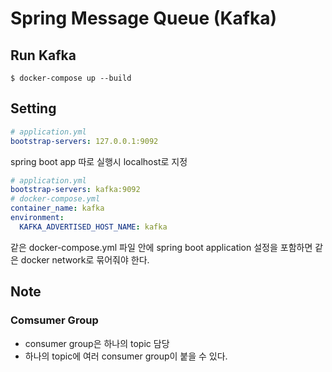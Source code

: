 # Spring Message Queue (Kafka)

## Run Kafka
```shell
$ docker-compose up --build
```

## Setting
```yaml
# application.yml
bootstrap-servers: 127.0.0.1:9092
```
spring boot app 따로 실행시 localhost로 지정

```yaml
# application.yml
bootstrap-servers: kafka:9092
# docker-compose.yml
container_name: kafka
environment:
  KAFKA_ADVERTISED_HOST_NAME: kafka
```
같은 docker-compose.yml 파일 안에 spring boot application 설정을 포함하면 같은 docker network로 묶어줘야 한다.

## Note
### Comsumer Group
- consumer group은 하나의 topic 담당
- 하나의 topic에 여러 consumer group이 붙을 수 있다.